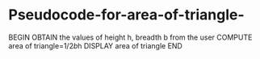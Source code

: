 # Pseudocode-for-area-of-triangle-
BEGIN
     OBTAIN the values of height h,       breadth b from the user
     COMPUTE area of triangle=1/2*b*h
     DISPLAY area of triangle
END
